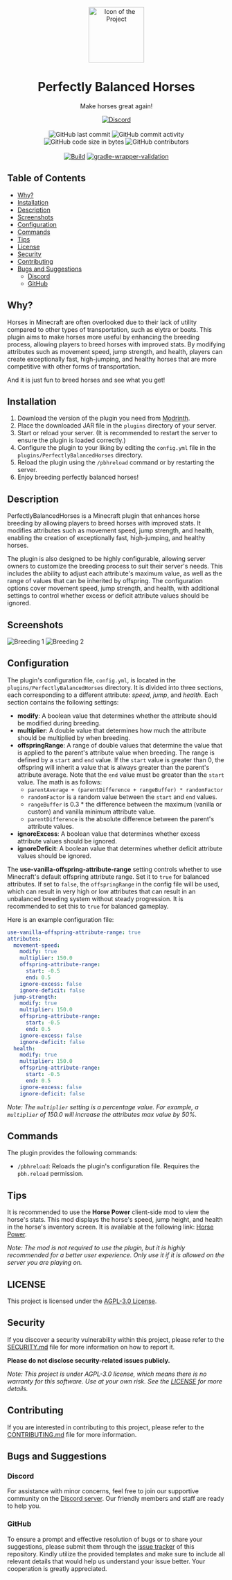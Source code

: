 <p align="center">
    <img height="128" src=".idea/icon.png" alt="Icon of the Project">
</p>

<h1 align="center">Perfectly Balanced Horses</h1>

<p align="center">Make horses great again!</p>

<div align="center">
    <a href="https://lyzev.github.io/discord"><img src="https://img.shields.io/discord/610120595765723137?logo=discord" alt="Discord"/></a>
    <br><br>
    <img src="https://img.shields.io/github/last-commit/Lyzev/PerfectlyBalancedHorses" alt="GitHub last commit"/>
    <img src="https://img.shields.io/github/commit-activity/w/Lyzev/PerfectlyBalancedHorses" alt="GitHub commit activity"/>
    <br>
    <img src="https://img.shields.io/github/languages/code-size/Lyzev/PerfectlyBalancedHorses" alt="GitHub code size in bytes"/>
    <img src="https://img.shields.io/github/contributors/Lyzev/PerfectlyBalancedHorses" alt="GitHub contributors"/>
    <br><br>
    <a href="https://github.com/Lyzev/PerfectlyBalancedHorses/actions/workflows/build.yml"><img src="https://github.com/Lyzev/PerfectlyBalancedHorses/actions/workflows/build.yml/badge.svg" alt="Build"/></a>
    <a href="https://github.com/Lyzev/PerfectlyBalancedHorses/actions/workflows/gradle-wrapper-validation.yml"><img src="https://github.com/Lyzev/PerfectlyBalancedHorses/actions/workflows/gradle-wrapper-validation.yml/badge.svg" alt="gradle-wrapper-validation"/></a>
</div>

## Table of Contents

- [Why?](#why)
- [Installation](#installation)
- [Description](#description)
- [Screenshots](#screenshots)
- [Configuration](#configuration)
- [Commands](#commands)
- [Tips](#tips)
- [License](#license)
- [Security](#security)
- [Contributing](#contributing)
- [Bugs and Suggestions](#bugs-and-suggestions)
    - [Discord](#discord)
    - [GitHub](#github)

## Why?

Horses in Minecraft are often overlooked due to their lack of utility compared to other types of transportation, such as
elytra or boats. This plugin aims to make horses more useful by enhancing the breeding process, allowing players to
breed horses with improved stats. By modifying attributes such as movement speed, jump strength, and health, players can
create exceptionally fast, high-jumping, and healthy horses that are more competitive with other forms of
transportation.

And it is just fun to breed horses and see what you get!

## Installation

1. Download the version of the plugin you need from [Modrinth](https://modrinth.com/plugin/perfectlybalancedhorses).
2. Place the downloaded JAR file in the `plugins` directory of your server.
3. Start or reload your server. (It is recommended to restart the server to ensure the plugin is loaded correctly.)
4. Configure the plugin to your liking by editing the `config.yml` file in the `plugins/PerfectlyBalancedHorses`
   directory.
5. Reload the plugin using the `/pbhreload` command or by restarting the server.
6. Enjoy breeding perfectly balanced horses!

## Description

PerfectlyBalancedHorses is a Minecraft plugin that enhances horse breeding by allowing players to breed horses with
improved stats. It modifies attributes such as movement speed, jump strength, and health, enabling the creation of
exceptionally fast, high-jumping, and healthy horses.

The plugin is also designed to be highly configurable, allowing server owners to customize the breeding process to suit
their server's needs. This includes the ability to adjust each attribute's maximum value, as well as the range of values
that can be inherited by offspring. The configuration options cover movement speed, jump strength, and health, with
additional settings to control whether excess or deficit attribute values should be ignored.

## Screenshots

![Breeding 1](assets/breeding_1.png)
![Breeding 2](assets/breeding_2.png)

## Configuration

The plugin's configuration file, `config.yml`, is located in the `plugins/PerfectlyBalancedHorses` directory. It is
divided into three sections, each corresponding to a different attribute: *speed*, *jump*, and *health*. Each section
contains the following settings:

- **modify**: A boolean value that determines whether the attribute should be modified during breeding.
- **multiplier**: A double value that determines how much the attribute should be multiplied by when breeding.
- **offspringRange**: A range of double values that determine the value that is applied to the parent's attribute value
  when breeding. The range is defined by a `start` and `end` value. If the `start` value is greater than 0, the
  offspring will inherit a value that is always greater than the parent's attribute average. Note that the `end` value
  must be greater than the `start` value. The math is as follows:
    - `parentAverage + (parentDifference + rangeBuffer) * randomFactor`
    - `randomFactor` is a random value between the `start` and `end` values.
    - `rangeBuffer` is 0.3 * the difference between the maximum (vanilla or custom) and vanilla minimum attribute value.
    - `parentDifference` is the absolute difference between the parent's attribute values.
- **ignoreExcess**: A boolean value that determines whether excess attribute values should be ignored.
- **ignoreDeficit**: A boolean value that determines whether deficit attribute values should be ignored.

The **use-vanilla-offspring-attribute-range** setting controls whether to use Minecraft's default offspring attribute
range. Set it to `true` for balanced attributes. If set to `false`, the `offspringRange` in the config file will be
used, which can result in very high or low attributes that can result in an unbalanced breeding system without steady
progression. It is recommended to set this to `true` for balanced gameplay.

Here is an example configuration file:

```yaml
use-vanilla-offspring-attribute-range: true
attributes:
  movement-speed:
    modify: true
    multiplier: 150.0
    offspring-attribute-range:
      start: -0.5
      end: 0.5
    ignore-excess: false
    ignore-deficit: false
  jump-strength:
    modify: true
    multiplier: 150.0
    offspring-attribute-range:
      start: -0.5
      end: 0.5
    ignore-excess: false
    ignore-deficit: false
  health:
    modify: true
    multiplier: 150.0
    offspring-attribute-range:
      start: -0.5
      end: 0.5
    ignore-excess: false
    ignore-deficit: false
```

*Note: The `multiplier` setting is a percentage value. For example, a `multiplier` of 150.0 will increase the attributes
max value by 50%.*

## Commands

The plugin provides the following commands:

- `/pbhreload`: Reloads the plugin's configuration file. Requires the `pbh.reload` permission.

## Tips

It is recommended to use the **Horse Power** client-side mod to view the horse's stats. This mod displays the
horse's speed, jump height, and health in the horse's inventory screen. It is available at the following link:
[Horse Power](https://modrinth.com/mod/horse-power).

*Note: The mod is not required to use the plugin, but it is highly recommended for a better user experience. Only use it
if it is allowed on the server you are playing on.*

## LICENSE

This project is licensed under the [AGPL-3.0 License](LICENSE).

## Security

If you discover a security vulnerability within this project, please refer to the [SECURITY.md](SECURITY.md) file for
more information on how to report it.

**Please do not disclose security-related issues publicly.**

*Note: This project is under AGPL-3.0 license, which means there is no warranty for this software. Use at your own risk.
See the [LICENSE](LICENSE) for more details.*

## Contributing

If you are interested in contributing to this project, please refer to the [CONTRIBUTING.md](CONTRIBUTING.md) file for
more information.

## Bugs and Suggestions

### Discord

For assistance with minor concerns, feel free to join our supportive community on
the [Discord server](https://lyzev.dev/discord). Our friendly members and staff are ready to help you.

### GitHub

To ensure a prompt and effective resolution of bugs or to share your suggestions, please submit them through
the [issue tracker](https://github.com/Lyzev/PerfectlyBalancedHorses/issues) of this repository. Kindly utilize the
provided templates
and make sure to include all relevant details that would help us understand your issue better. Your cooperation is
greatly appreciated.

